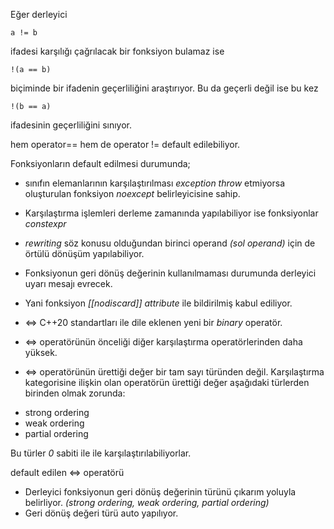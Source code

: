 Eğer derleyici 
```
a != b
```
 
ifadesi karşılığı çağrılacak bir fonksiyon bulamaz ise

```
!(a == b)
```

biçiminde bir ifadenin geçerliliğini araştırıyor. Bu da geçerli değil ise bu kez

```
!(b == a) 
```

ifadesinin geçerliliğini sınıyor.

hem operator== hem de operator != default edilebiliyor.

Fonksiyonların default edilmesi durumunda;

* sınıfın elemanlarının karşılaştırılması _exception throw_ etmiyorsa oluşturulan fonksiyon _noexcept_ belirleyicisine sahip.
* Karşılaştırma işlemleri derleme zamanında yapılabiliyor ise fonksiyonlar _constexpr_
* _rewriting_ söz konusu olduğundan birinci operand _(sol operand)_ için de örtülü dönüşüm yapılabiliyor.
* Fonksiyonun geri dönüş değerinin kullanılmaması durumunda derleyici uyarı mesajı evrecek.
* Yani fonksiyon _[[nodiscard]] attribute_ ile bildirilmiş kabul ediliyor.

* <=> C++20 standartları ile dile eklenen yeni bir _binary_ operatör.
* <=> operatörünün önceliği diğer karşılaştırma operatörlerinden daha yüksek.
* <=> operatörünün ürettiği değer bir tam sayı türünden değil. Karşılaştırma kategorisine ilişkin olan operatörün ürettiği değer aşağıdaki türlerden birinden olmak zorunda:
+ strong ordering
+ weak ordering
+ partial ordering

Bu türler _0_ sabiti ile ile karşılaştırılabiliyorlar.

default edilen <=> operatörü
+ Derleyici fonksiyonun geri dönüş değerinin türünü çıkarım yoluyla belirliyor. _(strong ordering, weak ordering, partial ordering)_
+ Geri dönüş değeri türü auto yapılıyor.
